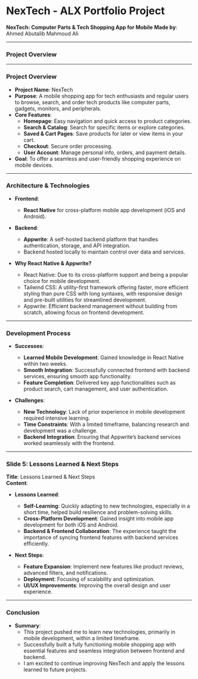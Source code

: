 


# **NexTech - ALX Portfolio Project** 
**NexTech: Computer Parts & Tech Shopping App for Mobile**
 **Made by**: Ahmed Abutalib Mahmoud Ali  



---
### **Project Overview** 



---
### **Project Overview**  
- **Project Name**: NexTech  
- **Purpose**: A mobile shopping app for tech enthusiasts and regular users to browse, search, and order tech products like computer parts, gadgets, monitors, and peripherals.  
- **Core Features**:  
  - **Homepage**: Easy navigation and quick access to product categories.  
  - **Search & Catalog**: Search for specific items or explore categories.  
  - **Saved & Cart Pages**: Save products for later or view items in your cart.  
  - **Checkout**: Secure order processing.  
  - **User Account**: Manage personal info, orders, and payment details.  
- **Goal**: To offer a seamless and user-friendly shopping experience on mobile devices.  

---

### **Architecture & Technologies**  
- **Frontend**:  
  - **React Native** for cross-platform mobile app development (iOS and Android).  
- **Backend**:  
  - **Appwrite**: A self-hosted backend platform that handles authentication, storage, and API integration.  
  - Backend hosted locally to maintain control over data and services.  
  
- **Why React Native & Appwrite?**
  - React Native: Due to its cross-platform support and being a popular choice for mobile development.
  - Tailwind CSS: A utility-first framework offering faster, more efficient styling than pure CSS with long syntaxes, with responsive design and pre-built utilities for streamlined development.
  - Appwrite: Efficient backend management without building from scratch, allowing focus on frontend development.

---

### **Development Process**  
- **Successes**:  
  - **Learned Mobile Development**: Gained knowledge in React Native within two weeks.  
  - **Smooth Integration**: Successfully connected frontend with backend services, ensuring smooth app functionality.  
  - **Feature Completion**: Delivered key app functionalities such as product search, cart management, and user authentication.  

- **Challenges**:  
  - **New Technology**: Lack of prior experience in mobile development required intensive learning.  
  - **Time Constraints**: With a limited timeframe, balancing research and development was a challenge.  
  - **Backend Integration**: Ensuring that Appwrite’s backend services worked seamlessly with the frontend.  


---

### **Slide 5: Lessons Learned & Next Steps**  
**Title**: Lessons Learned & Next Steps  
**Content**:  
- **Lessons Learned**:  
  - **Self-Learning**: Quickly adapting to new technologies, especially in a short time, helped build resilience and problem-solving skills.  
  - **Cross-Platform Development**: Gained insight into mobile app development for both iOS and Android.  
  - **Backend & Frontend Collaboration**: The experience taught the importance of syncing frontend features with backend services efficiently.  
  
- **Next Steps**:  
  - **Feature Expansion**: Implement new features like product reviews, advanced filters, and notifications.  
  - **Deployment**: Focusing of scalability and optimization.  
  - **UI/UX Improvements**: Improving the overall design and user experience.

---

### **Conclusion**  
- **Summary**:  
  - This project pushed me to learn new technologies, primarily in mobile development, within a limited timeframe.  
  - Successfully built a fully functioning mobile shopping app with essential features and seamless integration between frontend and backend.  
  - I am excited to continue improving NexTech and apply the lessons learned to future projects.  
